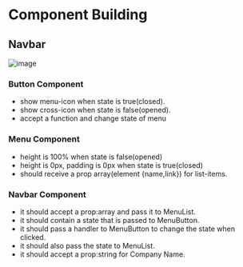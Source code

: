 # Component Building

## Navbar

![image](https://github.com/anthonybchung/fictional-tribble/assets/99620815/25ef402a-3cc0-47e8-b76f-6f9a1b12e7f3)

### Button Component

- show menu-icon when state is true(closed).
- show cross-icon when state is false(opened).
- accept a function and change state of menu

### Menu Component

- height is 100% when state is false(opened)
- height is 0px, padding is 0px when state is true(closed)
- should receive a prop array(element {name,link}) for list-items.

### Navbar Component

- it should accept a prop:array and pass it to MenuList.
- it should contain a state that is passed to MenuButton.
- it should pass a handler to MenuButton to change the state when clicked.
- it should also pass the state to MenuList.
- it should accept a prop:string for Company Name.